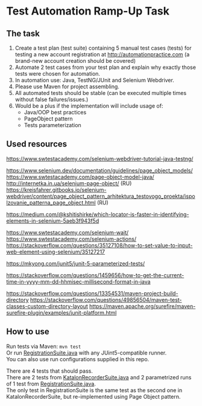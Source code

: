 # Test Automation Ramp-Up Task

## The task

1. Create a test plan (test suite) containing 5 manual test cases (tests) for testing a new account registration at http://automationpractice.com (a brand-new account creation should be covered)
2. Automate 2 test cases from your test plan and explain why exactly those tests were chosen for automation. 
3. In automation use: Java, TestNG/JUnit and Selenium Webdriver. 
4. Please use Maven for project assembling. 
5. All automated tests should be stable (can be executed multiple times without false failures/issues.)
6. Would be a plus if the implementation will include usage of:
   - Java/OOP best practices
   - PageObject pattern  
   - Tests parameterization 

## Used resources

https://www.swtestacademy.com/selenium-webdriver-tutorial-java-testng/

https://www.selenium.dev/documentation/guidelines/page_object_models/
https://www.swtestacademy.com/page-object-model-java/
http://internetka.in.ua/selenium-page-object/ (RU)\
https://kreisfahrer.gitbooks.io/selenium-webdriver/content/page_object_pattern_arhitektura_testovogo_proekta/ispolzovanie_patterna_page_object.html (RU)

https://medium.com/@kshitishirke/which-locator-is-faster-in-identifying-elements-in-selenium-5aeb3f943f5d

https://www.swtestacademy.com/selenium-wait/
https://www.swtestacademy.com/selenium-actions/
https://stackoverflow.com/questions/35127108/how-to-set-value-to-input-web-element-using-selenium/35127217

https://mkyong.com/junit5/junit-5-parameterized-tests/

https://stackoverflow.com/questions/1459656/how-to-get-the-current-time-in-yyyy-mm-dd-hhmisec-millisecond-format-in-java

https://stackoverflow.com/questions/13354531/maven-project-build-directory
https://stackoverflow.com/questions/49856504/maven-test-classes-custom-directory-layout
https://maven.apache.org/surefire/maven-surefire-plugin/examples/junit-platform.html

## How to use
Run tests via Maven: `mvn test`\
Or run [RegistrationSuite.java](src/main/java/com/github/mackzwellz/tests/RegistrationSuite.java) with any JUint5-compatible runner.\
You can also use run configurations supplied in this repo.

There are 4 tests that should pass.\
There are 2 tests from [KatalonRecorderSuite.java](src/main/java/com/github/mackzwellz/tests/KatalonRecorderSuite.java) and 2 parametrized runs of 1 test from 
[RegistrationSuite.java](src/main/java/com/github/mackzwellz/tests/RegistrationSuite.java).\
The only test in RegistrationSuite is the same test as the second one in KatalonRecorderSuite, but re-implemented using Page Object pattern.